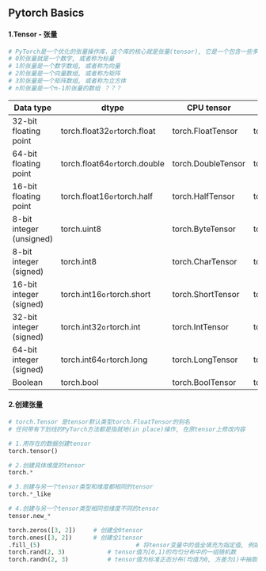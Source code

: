 ## Pytorch Basics

#### 1.Tensor - 张量

```python
# PyTorch是一个优化的张量操作库，这个库的核心就是张量(tensor), 它是一个包含一些多维数据的数学对象。
# 0阶张量就是一个数字, 或者称为标量
# 1阶张量是一个数字数组, 或者称为向量
# 2阶张量是一个向量数组, 或者称为矩阵
# 3阶张量是一个矩阵数组, 或者称为立方体
# n阶张量是一个n-1阶张量的数组 ？？？
```

| Data type                | dtype                           | CPU tensor         | GPU tensor              |
| ------------------------ | ------------------------------- | ------------------ | ----------------------- |
| 32-bit floating point    | torch.float32` or `torch.float  | torch.FloatTensor  | torch.cuda.FloatTensor  |
| 64-bit floating point    | torch.float64` or `torch.double | torch.DoubleTensor | torch.cuda.DoubleTensor |
| 16-bit floating point    | torch.float16` or `torch.half   | torch.HalfTensor   | torch.cuda.HalfTensor   |
| 8-bit integer (unsigned) | torch.uint8                     | torch.ByteTensor   | torch.cuda.ByteTensor   |
| 8-bit integer (signed)   | torch.int8                      | torch.CharTensor   | torch.cuda.CharTensor   |
| 16-bit integer (signed)  | torch.int16` or `torch.short    | torch.ShortTensor  | torch.cuda.ShortTensor  |
| 32-bit integer (signed)  | torch.int32` or `torch.int      | torch.IntTensor    | torch.cuda.IntTensor    |
| 64-bit integer (signed)  | torch.int64` or `torch.long     | torch.LongTensor   | torch.cuda.LongTensor   |
| Boolean                  | torch.bool                      | torch.BoolTensor   | torch.cuda.BoolTensor   |



#### 2.创建张量

```python
# torch.Tensor 是tensor默认类型torch.FloatTensor的别名
# 任何带有下划线的PyTorch方法都是指就地(in place)操作, 在原tensor上修改内容

# 1.用存在的数据创建tensor
torch.tensor()

# 2.创建具体维度的tensor
torch.* 

# 3.创建与另一个tensor类型和维度都相同的tensor
torch.*_like

# 4.创建与另一个tensor类型相同但维度不同的tensor
tensor.new_*

torch.zeros([3, 2])		# 创建全0tensor
torch.ones([3, 2])		# 创建全1tensor
.fill_(5)							# 将tensor变量中的值全填充为指定值, 例如5
torch.rand(2, 3)			# tensor值为[0,1)的均匀分布中的一组随机数
torch.randn(2, 3)			# tensor值为标准正态分布(均值为0, 方差为1)中抽取的一组随机数

```













































































